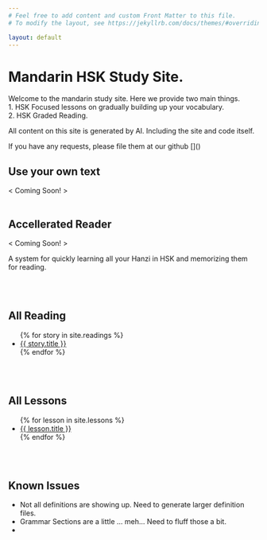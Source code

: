 ```yaml
---
# Feel free to add content and custom Front Matter to this file.
# To modify the layout, see https://jekyllrb.com/docs/themes/#overriding-theme-defaults

layout: default
---
```

<h1>Mandarin HSK Study Site.</h1>
<p>Welcome to the mandarin study site. Here we provide two main things.<br />1. HSK Focused lessons on gradually building up your vocabulary.<br />2. HSK Graded Reading.<p>
<p>All content on this site is generated by AI. Including the site and code itself.</P>
<p>If you have any requests, please file them at our github []()</p>

<h2>Use your own text</h2>
< Coming Soon! >
<br />
<br />
<h2>Accellerated Reader</h2>
<p>< Coming Soon! ></p>
<p>A system for quickly learning all your Hanzi in HSK and memorizing them for reading.</p>
<br />
<br />
<h2>All Reading</h2>
<ul>
{% for story in site.readings %}
    <li><a href="{{ story.url }}">{{ story.title }}</a></li>
{% endfor %}
</ul>
<br />
<br />
<h2>All Lessons</h2>
<ul>
  {% for lesson in site.lessons %}
    <li><a href="{{ lesson.url }}">{{ lesson.title }}</a></li>
  {% endfor %}
</ul>
<br />
<br />
<h2>Known Issues</h2>
<ul>
    <li>Not all definitions are showing up. Need to generate larger definition files.</li>
    <li>Grammar Sections are a little ... meh... Need to fluff those a bit.</li>
    <li></li>
</ul>